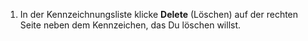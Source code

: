   1. In der Kennzeichnungsliste klicke **Delete** (Löschen) auf der rechten Seite neben dem Kennzeichen, das Du löschen willst.
